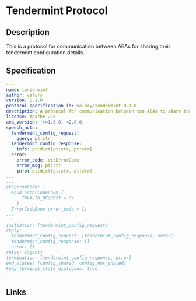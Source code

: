 # Tendermint Protocol

## Description

This is a protocol for communication between AEAs for sharing their tendermint configuration details.

## Specification

```yaml
---
name: tendermint
author: valory
version: 0.1.0
protocol_specification_id: valory/tendermint:0.1.0
description: A protocol for communication between two AEAs to share tendermint configuration details.
license: Apache-2.0
aea_version: '>=1.0.0, <2.0.0'
speech_acts:
  tendermint_config_request:
    query: pt:str
  tendermint_config_response:
    info: pt:dict[pt:str, pt:str]
  error:
    error_code: ct:ErrorCode
    error_msg: pt:str
    info: pt:dict[pt:str, pt:str]
...
---
ct:ErrorCode: |
  enum ErrorCodeEnum {
      INVALID_REQUEST = 0;
    }
  ErrorCodeEnum error_code = 1;
...
---
initiation: [tendermint_config_request]
reply:
  tendermint_config_request: [tendermint_config_response, error]
  tendermint_config_response: []
  error: []
roles: {agent}
termination: [tendermint_config_response, error]
end_states: [config_shared, config_not_shared]
keep_terminal_state_dialogues: true
...
```

## Links

